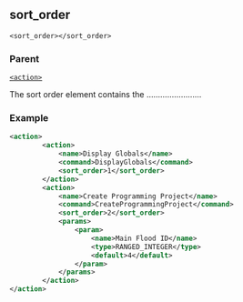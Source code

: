 ## sort\_order

`<sort_order></sort_order>`


### Parent

[`<action>`][1]


The sort order element contains the ……………………

### Example

```xml
<action>
        <action>
			<name>Display Globals</name>
			<command>DisplayGlobals</command>
			<sort_order>1</sort_order>
		</action>
		<action>
			<name>Create Programming Project</name>
			<command>CreateProgrammingProject</command>
			<sort_order>2</sort_order>
			<params>
				<param>
					<name>Main Flood ID</name>
					<type>RANGED_INTEGER</type>
					<default>4</default>
				</param>
			</params>
        </action>
</action>
```

[1]:	https://verbose-telegram-5004f902.pages.github.io/#actions-xml-action